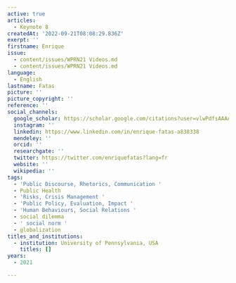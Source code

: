 ```yaml
---
active: true
articles:
  - Keynote 8
createdAt: '2022-09-21T08:08:29.836Z'
exerpt: ''
firstname: Enrique
issue:
  - content/issues/WPRN21 Videos.md
  - content/issues/WPRN21 Videos.md
language:
  - English
lastname: Fatas
picture: ''
picture_copyright: ''
reference: ''
social_channels:
  google_scholar: https://scholar.google.com/citations?user=vlwPdfsAAAAJ&hl=en
  instagram: ''
  linkedin: https://www.linkedin.com/in/enrique-fatas-a838338
  mendeley: ''
  orcid: ''
  researchgate: ''
  twitter: https://twitter.com/enriquefatas?lang=fr
  website: ''
  wikipedia: ''
tags:
  - 'Public Discourse, Rhetorics, Communication '
  - Public Health
  - 'Risks, Crisis Management '
  - 'Public Policy, Evaluation, Impact '
  - 'Human Behaviours, Social Relations '
  - social dilemma
  - ' social norm '
  - globalization
titles_and_institutions:
  - institution: University of Pennsylvania, USA
    titles: []
years:
  - 2021

---
```

